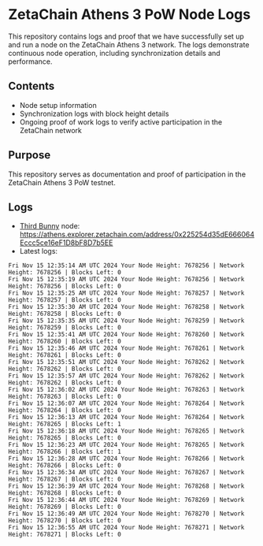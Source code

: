 # ZetaChain Athens 3 PoW Node Logs
This repository contains logs and proof that we have successfully set up and run a node on the ZetaChain Athens 3 network. The logs demonstrate continuous node operation, including synchronization details and performance.

## Contents
- Node setup information
- Synchronization logs with block height details
- Ongoing proof of work logs to verify active participation in the ZetaChain network

## Purpose
This repository serves as documentation and proof of participation in the ZetaChain Athens 3 PoW testnet.

## Logs

- [Third Bunny](https://thirdbunny.xyz/) node: https://athens.explorer.zetachain.com/address/0x225254d35dE666064Eccc5ce16eF1D8bF8D7b5EE
- Latest logs:
```
Fri Nov 15 12:35:14 AM UTC 2024 Your Node Height: 7678256 | Network Height: 7678256 | Blocks Left: 0
Fri Nov 15 12:35:19 AM UTC 2024 Your Node Height: 7678256 | Network Height: 7678256 | Blocks Left: 0
Fri Nov 15 12:35:25 AM UTC 2024 Your Node Height: 7678257 | Network Height: 7678257 | Blocks Left: 0
Fri Nov 15 12:35:30 AM UTC 2024 Your Node Height: 7678258 | Network Height: 7678258 | Blocks Left: 0
Fri Nov 15 12:35:35 AM UTC 2024 Your Node Height: 7678259 | Network Height: 7678259 | Blocks Left: 0
Fri Nov 15 12:35:41 AM UTC 2024 Your Node Height: 7678260 | Network Height: 7678260 | Blocks Left: 0
Fri Nov 15 12:35:46 AM UTC 2024 Your Node Height: 7678261 | Network Height: 7678261 | Blocks Left: 0
Fri Nov 15 12:35:51 AM UTC 2024 Your Node Height: 7678262 | Network Height: 7678262 | Blocks Left: 0
Fri Nov 15 12:35:57 AM UTC 2024 Your Node Height: 7678262 | Network Height: 7678262 | Blocks Left: 0
Fri Nov 15 12:36:02 AM UTC 2024 Your Node Height: 7678263 | Network Height: 7678263 | Blocks Left: 0
Fri Nov 15 12:36:07 AM UTC 2024 Your Node Height: 7678264 | Network Height: 7678264 | Blocks Left: 0
Fri Nov 15 12:36:13 AM UTC 2024 Your Node Height: 7678264 | Network Height: 7678265 | Blocks Left: 1
Fri Nov 15 12:36:18 AM UTC 2024 Your Node Height: 7678265 | Network Height: 7678265 | Blocks Left: 0
Fri Nov 15 12:36:23 AM UTC 2024 Your Node Height: 7678265 | Network Height: 7678266 | Blocks Left: 1
Fri Nov 15 12:36:28 AM UTC 2024 Your Node Height: 7678266 | Network Height: 7678266 | Blocks Left: 0
Fri Nov 15 12:36:34 AM UTC 2024 Your Node Height: 7678267 | Network Height: 7678267 | Blocks Left: 0
Fri Nov 15 12:36:39 AM UTC 2024 Your Node Height: 7678268 | Network Height: 7678268 | Blocks Left: 0
Fri Nov 15 12:36:44 AM UTC 2024 Your Node Height: 7678269 | Network Height: 7678269 | Blocks Left: 0
Fri Nov 15 12:36:49 AM UTC 2024 Your Node Height: 7678270 | Network Height: 7678270 | Blocks Left: 0
Fri Nov 15 12:36:55 AM UTC 2024 Your Node Height: 7678271 | Network Height: 7678271 | Blocks Left: 0
```
